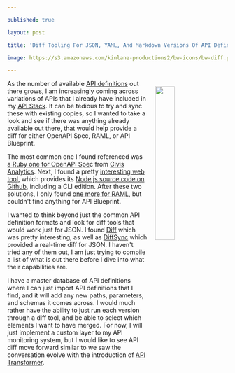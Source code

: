 ---
published: true
layout: post
title: 'Diff Tooling For JSON, YAML, And Markdown Versions Of API Definitions'
image: https://s3.amazonaws.com/kinlane-productions2/bw-icons/bw-diff.png
---

<p><img style="padding: 15px;" src="https://s3.amazonaws.com/kinlane-productions2/bw-icons/bw-diff.png" alt="" width="30%" align="right" />
<p>As the number of available <a href="http://definitions.apievangelist.com/">API definitions</a> out there grows, I am increasingly coming across variations of APIs that I already have included in my <a href="http://theapistack.com/">API Stack</a>. It can be tedious to try and sync these with existing copies, so I wanted to take a look and see if there was anything already available out there, that would help provide a diff for either OpenAPI Spec, RAML, or API Blueprint.
<p>The most common one I found referenced was <a href="https://github.com/civisanalytics/swagger-diff">a Ruby one for OpenAPI Spe</a>c from&nbsp;<a href="https://github.com/civisanalytics">Civis Analytics</a>. Next, I found a pretty <a href="https://zallek.github.io/swagger-diff/">interesting web tool</a>, which provides its <a href="https://github.com/zallek/swagger-diff/">Node.js source code on Github</a>, including a CLI edition. After these two solutions, I only found <a href="https://github.com/myexpr/raml-diff">one more for RAML</a>, but couldn't find anything for API Blueprint.
<p>I wanted to think beyond just the common API definition formats&nbsp;and look for diff tools that would work just for JSON. I found <a href="https://github.com/andreyvit/json-diff">Diff</a> which was pretty interesting, as well as <a href="https://github.com/janmonschke/diffsync">DiffSync</a> which provided a real-time&nbsp;diff for JSON. I haven't tried any of them out, I am just trying to compile a list of what is out there&nbsp;before I dive into what their capabilities are.
<p>I have a master database of API definitions where I can just import API definitions that I find, and it will add any new paths, parameters, and schemas it comes across. I would much rather have the ability to just run each version through a diff tool, and be able to select which elements I want to have merged. For now, I will just implement a custom layer to my API monitoring system, but I would like to see API diff move forward similar to we saw the conversation evolve with the introduction of&nbsp;<a href="https://apitransformer.com/">API Transformer</a>.

